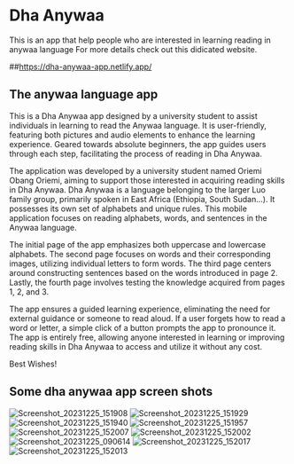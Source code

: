 
# Dha Anywaa

This is an app that help people who are interested in learning reading in anywaa language
For more details check out this didicated website.

##https://dha-anywaa-app.netlify.app/

## The anywaa language app

This is a Dha Anywaa app designed by a university student to assist individuals in learning to read the Anywaa language.
It is user-friendly, featuring both pictures and audio elements to enhance the learning experience. 
Geared towards absolute beginners, the app guides users through each step, facilitating the process of reading in Dha Anywaa.

The application was developed by a university student named Oriemi Obang Oriemi, aiming to support those interested in acquiring reading skills in Dha Anywaa.
Dha Anywaa is a language belonging to the larger Luo family group, primarily spoken in East Africa (Ethiopia, South Sudan...).
It possesses its own set of alphabets and unique rules. This mobile application focuses on reading alphabets, words, and sentences in the Anywaa language.

The initial page of the app emphasizes both uppercase and lowercase alphabets.
The second page focuses on words and their corresponding images, utilizing individual letters to form words. 
The third page centers around constructing sentences based on the words introduced in page 2. Lastly, the fourth page involves testing the knowledge acquired from pages 1, 2, and 3.
                
The app ensures a guided learning experience, eliminating the need for external guidance or someone to read aloud.
If a user forgets how to read a word or letter, a simple click of a button prompts the app to pronounce it.
The app is entirely free, allowing anyone interested in learning or improving reading skills in Dha Anywaa to access and utilize it without any cost.
   
Best Wishes!



## Some dha anywaa app screen shots

![Screenshot_20231225_151908](https://github.com/oriemiobang/Dha-Anywaa-application/assets/148628989/43f7a37e-6f95-4051-bbe2-bbaea30302c0)
![Screenshot_20231225_151929](https://github.com/oriemiobang/Dha-Anywaa-application/assets/148628989/e5bdb55c-b5ff-407a-ae37-8bc49ed830b2)
![Screenshot_20231225_151940](https://github.com/oriemiobang/Dha-Anywaa-application/assets/148628989/ca79a20f-d917-45fc-a106-47f10f9ae62d)
![Screenshot_20231225_151957](https://github.com/oriemiobang/Dha-Anywaa-application/assets/148628989/cc76e134-3a8a-479d-a73a-a1dbc9a21d57)
![Screenshot_20231225_152007](https://github.com/oriemiobang/Dha-Anywaa-application/assets/148628989/8a4aa9ba-d30e-406f-9a19-e14fcd7f1460)
![Screenshot_20231225_152002](https://github.com/oriemiobang/Dha-Anywaa-application/assets/148628989/ae18dbd1-e279-42e8-b32b-654937b4228d)
![Screenshot_20231225_090614](https://github.com/oriemiobang/Dha-Anywaa-application/assets/148628989/78c3350e-57ba-4723-9b34-2023f593a53a)
![Screenshot_20231225_152017](https://github.com/oriemiobang/Dha-Anywaa-application/assets/148628989/39b9aa20-a3ce-4a22-b34f-9764f50f7c03)
![Screenshot_20231225_152013](https://github.com/oriemiobang/Dha-Anywaa-application/assets/148628989/e2ae7d04-3f8d-4830-b4b2-96df4608173f)
